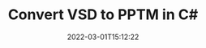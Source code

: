---
############################# Static ############################
layout: "auto-gen-conversion"
date: 2022-03-01T15:12:22
draft: false
otherformats: doc docm docx dot dotm dotx epub md odt ott pdf rtf tex txt vdx vsdm vsdx vssm vssx vstm vstx vsx vtx xps
breadcrumb: VSD to PPTM in C#

############################# Head ############################
head_title: "VSD to PPTM Converter in C#"
head_description: "Convert VSD to PPTM in .NET using a few lines of code. Use the GroupDocs Document Conversion API to convert over 160 file formats."

############################# Header ############################
title: "Convert VSD to PPTM in C#"
description: "VSD to PPTM conversion with a few lines of .NET code"
bg_image: "https://cms.admin.containerize.com/templates/aspose/App_Themes/V3/images/bg/header1.png"
bg_overlay: false
button:
    enable: true

############################# SubMenu ############################
submenu:
    enable: true

    left:
        img_alt: "GroupDocs.Conversion for .NET"
        image: "https://cms.admin.containerize.com/templates/groupdocs/images/product-logos/90x90-noborder/groupdocs-conversion-net.png"
        product: "GroupDocs.Conversion"
        platform: ".NET"

    

############################# About ############################
about:
    enable: true
    title: "About GroupDocs.Conversion для .NET API"
    content: |
        [GroupDocs.Conversion for .NET](https://products.groupdocs.com/conversion/net/) can be used to convert Microsoft Word, Excel, PowerPoint, PDF, Visio and other formats. GroupDocs.Conversion is a standalone API that is suitable for back-end and internal systems where high performance is required. It does not depend on any software such as Microsoft or Open Office.
    

overview:
    enable: true
    content: |
        Convert your VSD files to PPTM in .NET easily. You can use just a couple of C# code lines in any platform of your choice like - Windows, Linux, macOS.
        You can try VSD to PPTM conversion for free and evaluate conversion results quality.
        Along with simple file conversion scenarios you can try more advanced options for loading source VSD file and for saving output PPTM result. 
        
        For example, for the source VSD file you may use the following load options:

        * auto-detect file format;
        * specify password for protected files (if file format supports it);
        * replace missing fonts to preserve document appearance.
        
        There are also advanced convert options for the PPTM file:

        * convert specific document page or page range;
        * add a watermark to the converted PPTM file.

        Once conversion is completed you can save your PPTM file to the local file path or any third-party storage like FTP, Amazon S3, Google Drive, Dropbox etc.
        Please note - to convert VSD to PPTM there is no need for any additional software installed - like MS Office, Open Office, Adobe Acrobat Reader etc. 


############################# Steps ############################
steps:
    enable: true
    title_left: "Steps to convert VSD to PPTM in C#"
    content_left: |
        [GroupDocs.Conversion](https://products.groupdocs.com/conversion/net/) makes it easy for developers to convert a VSD file to PPTM with a few lines of code.

        * Create an instance of the Converter class and provide the file VSD with the full path
        * Create and set ConvertOptions for PPTM type.
        * Call the Converter.Convert method and pass the full path and format (PPTM) as a parameter
        
    title_right: "System Requirements"
    content_right: |
        Basic conversion with GroupDocs.Conversion for .NET can be done in just a few simple steps. Our APIs are supported on all major platforms and operating systems. Before executing the code below, make sure you have the following prerequisites installed on your system.

        * Operating systems: Microsoft Windows, Linux, MacOS
        * Development environments: Microsoft Visual Studio, Xamarin, MonoDevelop
        * Frameworks: .NET Framework, .NET Standard, .NET Core, Mono
        * Get the latest GroupDocs.Conversion for .NET from [Nuget](https://www.nuget.org/packages/groupdocs.conversion)
        
    code: |
        ```cs
        // Load VSD file
        var converter = new GroupDocs.Conversion.Converter("template.vsd");
        // Set conversion parameters for PPTM format
        var convertOptions = converter.GetPossibleConversions()["pptm"].ConvertOptions;
        // Convert to PPTM format
        converter.Convert("output.pptm", convertOptions);        
        ```
        
demos:
    enable: true
    title: "VSD to PPTM Live Demo"
    content: |
       Convert VSD to PPTM now by visiting the [GroupDocs.Conversion App](https://products.groupdocs.app/conversion/family) website. Online demo has the following advantages
          

more_formats:
    enable: true
    title: "Other supported transformations VSD"
    content: "You can also convert VSD to many other file formats. Please see the list below."
       
       
back_to_top:
    enable: true
---
